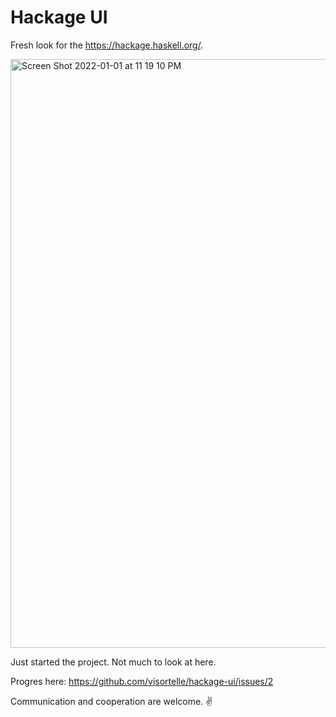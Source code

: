 # Hackage UI

Fresh look for the <https://hackage.haskell.org/>.

<img width="942" alt="Screen Shot 2022-01-01 at 11 19 10 PM" src="https://user-images.githubusercontent.com/9302460/147861304-189d8186-aba4-4d14-b8c0-d07f1dbbd36f.png">

Just started the project. Not much to look at here.

Progres here: <https://github.com/visortelle/hackage-ui/issues/2>

Communication and cooperation are welcome. ✌️
